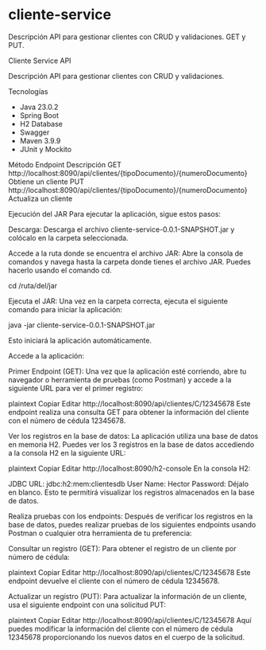# cliente-service
Descripción API para gestionar clientes con CRUD y validaciones. GET y PUT.

Cliente Service API 

Descripción
API para gestionar clientes con CRUD y validaciones.

Tecnologías
- Java 23.0.2
- Spring Boot
- H2 Database
- Swagger
- Maven 3.9.9
- JUnit y Mockito



Método	Endpoint	Descripción
GET	http://localhost:8090/api/clientes/{tipoDocumento}/{numeroDocumento}	Obtiene un cliente
PUT	http://localhost:8090/api/clientes/{tipoDocumento}/{numeroDocumento}	Actualiza un cliente


Ejecución del JAR
Para ejecutar la aplicación, sigue estos pasos:

Descarga:
Descarga el archivo cliente-service-0.0.1-SNAPSHOT.jar y colócalo en la carpeta seleccionada.

Accede a la ruta donde se encuentra el archivo JAR:
Abre la consola de comandos y navega hasta la carpeta donde tienes el archivo JAR. Puedes hacerlo usando el comando cd.

cd /ruta/del/jar

Ejecuta el JAR:
Una vez en la carpeta correcta, ejecuta el siguiente comando para iniciar la aplicación:


java -jar cliente-service-0.0.1-SNAPSHOT.jar

Esto iniciará la aplicación automáticamente.

Accede a la aplicación:

Primer Endpoint (GET):
Una vez que la aplicación esté corriendo, abre tu navegador o herramienta de pruebas (como Postman) y accede a la siguiente URL para ver el primer registro:

plaintext
Copiar
Editar
http://localhost:8090/api/clientes/C/12345678
Este endpoint realiza una consulta GET para obtener la información del cliente con el número de cédula 12345678.

Ver los registros en la base de datos:
La aplicación utiliza una base de datos en memoria H2. Puedes ver los 3 registros en la base de datos accediendo a la consola H2 en la siguiente URL:

plaintext
Copiar
Editar
http://localhost:8090/h2-console
En la consola H2:

JDBC URL: jdbc:h2:mem:clientesdb
User Name: Hector
Password: Déjalo en blanco.
Esto te permitirá visualizar los registros almacenados en la base de datos.

Realiza pruebas con los endpoints:
Después de verificar los registros en la base de datos, puedes realizar pruebas de los siguientes endpoints usando Postman o cualquier otra herramienta de tu preferencia:

Consultar un registro (GET):
Para obtener el registro de un cliente por número de cédula:

plaintext
Copiar
Editar
http://localhost:8090/api/clientes/C/12345678
Este endpoint devuelve el cliente con el número de cédula 12345678.

Actualizar un registro (PUT):
Para actualizar la información de un cliente, usa el siguiente endpoint con una solicitud PUT:

plaintext
Copiar
Editar
http://localhost:8090/api/clientes/C/12345678
Aquí puedes modificar la información del cliente con el número de cédula 12345678 proporcionando los nuevos datos en el cuerpo de la solicitud.

